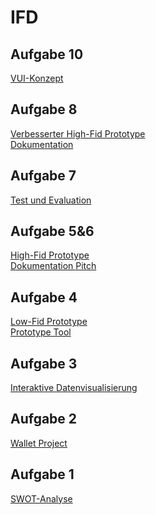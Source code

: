 # IFD
## Aufgabe 10
<a href=""> VUI-Konzept </a> <br>

## Aufgabe 8
<a href="https://xd.adobe.com/view/3fa8d738-a0c3-49af-a57b-c4f244f49637-6afb/"> Verbesserter High-Fid Prototype </a> <br>
<a href="https://github.com/boerena/IFD/blob/main/GUI.pdf"> Dokumentation </a> <br>

## Aufgabe 7
<a href="https://github.com/boerena/IFD/blob/main/Test%20Prototyp.pdf"> Test und Evaluation </a>


## Aufgabe 5&6
<a href="https://xd.adobe.com/view/3d99caa1-297c-4b6f-8825-497d803a6198-68ca/"> High-Fid Prototype </a> <br>
<a href="https://github.com/boerena/IFD/blob/main/High%20Fid%20Prototyp.pdf"> Dokumentation </a>
<a href="https://github.com/boerena/IFD/blob/main/Pitch-GUI.pdf"> Pitch </a>


## Aufgabe 4
<a href="https://github.com/boerena/IFD/blob/main/Low-Fid%20Prototype.pdf"> Low-Fid Prototype </a> <br>
<a href="https://github.com/boerena/IFD/blob/main/SKETCH_Rena_Böhringer.pdf"> Prototype Tool </a>


## Aufgabe 3
<a href="https://github.com/boerena/IFD/blob/main/Interaktive%20Datenvisualisierung1.pdf"> Interaktive Datenvisualisierung </a>

## Aufgabe 2
<a href="https://github.com/boerena/IFD/blob/main/Prototype1.pdf"> Wallet Project </a>

## Aufgabe 1
<a href="https://github.com/boerena/IFD/blob/main/Interface%20Design.png"> SWOT-Analyse </a>


